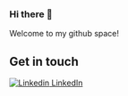 ### Hi there 👋

Welcome to my github space! <img src="https://camo.githubusercontent.com/8058e57b509656537d56865d86e100a4330b6275a066230293b2a879ee49fa58/68747470733a2f2f76697369746f722d62616467652e676c697463682e6d652f62616467653f706167655f69643d616e616c697669616672" alt="" data-canonical-src="https://visitor-badge.glitch.me/badge?page_id=analiviafr" style="max-width:100%;">

## Get in touch
[![Linkedin](https://i.stack.imgur.com/gVE0j.png) LinkedIn](https://www.linkedin.com/@pedrosouzax)

<!--
**pedrosouzax/pedrosouzax** is a ✨ _special_ ✨ repository because its `README.md` (this file) appears on your GitHub profile.

- 
- 🌱 I’m currently learning DataScience
- 👯 I’m looking to collaborate on ...
- 🤔 I’m looking for help with ...
- 💬 Ask me about ...
- 📫 How to reach me: ...
- 😄 Pronouns: ...
- ⚡ Fun fact: ...
-->
